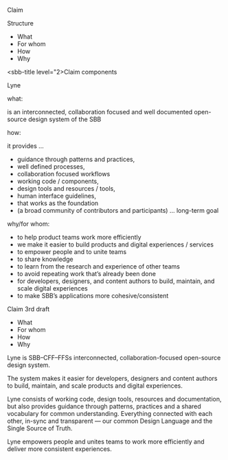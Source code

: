 <sbb-title level="1" class="page-title">Claim</sbb-title>

<sbb-title level="2">Structure</sbb-title>

- What
- For whom
- How
- Why

<sbb-title level="2>Claim components</sbb-title>

Lyne

<sbb-title level="2">what:</sbb-title>

is an interconnected, collaboration focused and well documented open-source design system of the SBB

<sbb-title level="2">how:</sbb-title>

it provides ...

- guidance through patterns and practices,
- well defined processes,
- collaboration focused workflows
- working code / components,
- design tools and resources / tools,
- human interface guidelines,
- that works as the foundation
- (a broad community of contributors and participants) ... long-term goal

<sbb-title level="2">why/for whom:</sbb-title>

- to help product teams work more efficiently
- we make it easier to build products and digital experiences / services
- to empower people and to unite teams
- to share knowledge
- to learn from the research and experience of other teams
- to avoid repeating work that’s already been done
- for developers, designers, and content authors to build, maintain, and scale digital experiences
- to make SBB’s applications more cohesive/consistent

<sbb-title level="2">Claim 3rd draft</sbb-title>

- What
- For whom
- How
- Why

Lyne is SBB–CFF–FFSs interconnected, collaboration-focused open-source design system.

The system makes it easier for developers, designers and content authors to build, maintain, and scale products and digital experiences.

Lyne consists of working code, design tools, resources and documentation, but also provides guidance through patterns, practices and a shared vocabulary for common understanding. Everything connected with each other, in-sync and transparent — our common Design Language and the Single Source of Truth.

Lyne empowers people and unites teams to work more efficiently and deliver more consistent experiences.
